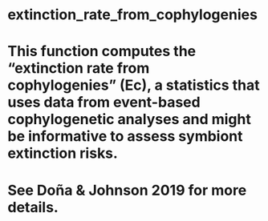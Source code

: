 # extinction_rate_from_cophylogenies
# This function computes the “extinction rate from cophylogenies” (Ec), a statistics that uses data from event-based cophylogenetic analyses and might be informative to assess symbiont extinction risks.
# See Doña & Johnson 2019 for more details. 
